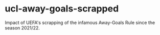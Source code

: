 # ucl-away-goals-scrapped
Impact of UEFA's scrapping of the infamous Away-Goals Rule since the season 2021/22.
